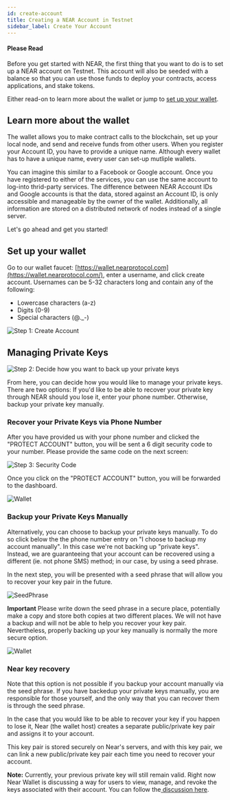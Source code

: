 ```yaml
---
id: create-account
title: Creating a NEAR Account in Testnet
sidebar_label: Create Your Account
---
```


#### Please Read
Before you get started with NEAR, the first thing that you want to do is to set up a NEAR account on Testnet. This account will also be seeded with a balance so that you can use those funds to deploy your contracts, access applications, and stake tokens.

Either read-on to learn more about the wallet or jump to [set up your wallet](http://localhost:3000/docs/local-setup/create-account#set-up-your-wallet).

## Learn more about the wallet

The wallet allows you to make contract calls to the blockchain, set up your local node, and send and receive funds from other users. When you register your Account ID, you have to provide a unique name. Although every wallet has to have a unique name, every user can set-up mutliple wallets.

You can imagine this similar to a Facebook or Google account. Once you have registered to either of the services, you can use the same account to log-into thrid-party services. The difference between NEAR Account IDs and Google accounts is that the data, stored against an Account ID, is only accessible and manageable by the owner of the wallet. Additionally, all information are stored on a distributed network of nodes instead of a single server.

Let's go ahead and get you started!

## Set up your wallet

Go to our wallet faucet: [https://wallet.nearprotocol.com](https://wallet.nearprotocol.com/), enter a username, and click create account.
Usernames can be 5-32 characters long and contain any of the following:

* Lowercase characters \(a-z\)
* Digits \(0-9\)
* Special characters \(@.\_-\)

![Step 1: Create Account](assets/image-3.png)

## Managing Private Keys

![Step 2: Decide how you want to back up your private keys](assets/image%20%281%29.png)

From here, you can decide how you would like to manage your private keys. There are two options: If you'd like to be able to recover your private key through NEAR should you lose it, enter your phone number. Otherwise, backup your private key manually.

### Recover your Private Keys via Phone Number

After you have provided us with your phone number and clicked the "PROTECT ACCOUNT" button, you will be sent a 6 digit security code to your number. Please provide the same code on the next screen:

![Step 3: Security Code](assets/entercode.png)

Once you click on the "PROTECT ACCOUNT" button, you will be forwarded to the dashboard.

![Wallet](assets/finalscreen.png)

### Backup your Private Keys Manually

Alternatively, you can choose to backup your private keys manually. To do so click below the the phone number entry on "I choose to backup my account manually". In this case we're not backing up "private keys". Instead, we are guaranteeing that your account can be recovered using a different (ie. not phone SMS) method; in our case, by using a seed phrase.

In the next step, you will be presented with a seed phrase that will allow you to recover your key pair in the future.

![SeedPhrase](assets/writedownrecovery.png)

**Important** Please write down the seed phrase in a secure place, potentially make a copy and store both copies at two different places. We will not have a backup and will not be able to help you recover your key pair. Nevertheless, properly backing up your key manually is normally the more secure option.

![Wallet](assets/finalscreen.png)

### Near key recovery

Note that this option is not possible if you backup your account manually via the seed phrase. If you have backedup your private keys manually, you are responsible for those yourself, and the only way that you can recover them is through the seed phrase.

In the case that you would like to be able to recover your key if you happen to lose it, Near \(the wallet host\) creates a separate public/private key pair and assigns it to your account.

This key pair is stored securely on Near's servers, and with this key pair, we can link a new public/private key pair each time you need to recover your account.

**Note:** Currently, your previous private key will still remain valid. Right now Near Wallet is discussing a way for users to view, manage, and revoke the keys associated with their account. You can follow the[ discussion here](https://github.com/nearprotocol/near-wallet/issues/119).
